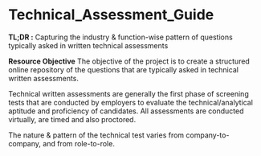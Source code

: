 # Technical_Assessment_Guide
**TL;DR :** Capturing the industry &amp; function-wise pattern of questions typically asked in written technical assessments


   **Resource Objective**
The objective of the project is to create a structured online repository of the questions that are typically asked in technical written assessments.

Technical written assessments are generally the first phase of screening tests that are conducted by employers to evaluate the technical/analytical aptitude and proficiency of candidates. All assessments are conducted virtually, are timed and also proctored. 

The nature & pattern of the technical test varies from company-to-company, and from role-to-role.
